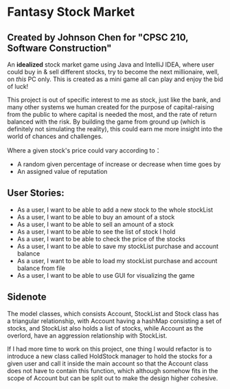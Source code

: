 # Fantasy Stock Market

## Created by Johnson Chen for "CPSC 210, Software Construction"

An **idealized** stock market game using Java and IntelliJ IDEA, where user could buy in & sell different stocks, try to become the next millionaire,
well, on *this* PC only. This is created as a mini game all can play and enjoy the bid of luck!

This project is out of specific interest to me as stock, just like the bank, and many other systems we human created for 
the purpose of capital-raising from the public to where capital is needed the most, and the rate of return 
balanced with the risk. By building the game from ground up (which is definitely not simulating the reality), 
this could earn me more insight into the world of chances and challenges.



Where a given stock's price could vary according to：
- A random given percentage of increase or decrease when time goes by 
- An assigned value of reputation 


## User Stories:
- As a user, I want to be able to add a new stock to the whole stockList
- As a user, I want to be able to buy an amount of a stock 
- As a user, I want to be able to sell an amount of a stock
- As a user, I want to be able to see the list of stock I hold
- As a user, I want to be able to check the price of the stocks
- As a user, I want to be able to save my stockList purchase and account balance
- As a user, I want to be able to load my stockList purchase and account balance from file
- As a user, I want to be able to use GUI for visualizing the game



## Sidenote
The model classes, which consists Account, StockList and Stock class has a triangular relationship, with Account having 
a hashMap consisting a set of stocks, and StockList also holds a list of stocks, while Account as the overlord, have an 
aggression relationship with StockList. 

If I had more time to work on this project, one thing I would refactor is to introduce a new class called HoldStock 
manager to hold the stocks for a given user and call it inside the main account so that the Account class does not have
to contain this function, which although somehow fits in the scope of Account but can be split out to make the design 
higher cohesive. 
